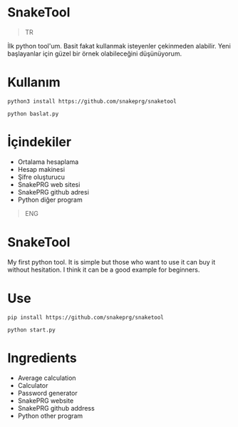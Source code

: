 # SnakeTool
> TR

İlk python tool'um. Basit fakat kullanmak isteyenler çekinmeden alabilir.
Yeni başlayanlar için güzel bir örnek olabileceğini düşünüyorum.


# Kullanım
```
python3 install https://github.com/snakeprg/snaketool

python baslat.py
```
# İçindekiler

- Ortalama hesaplama
- Hesap makinesi
- Şifre oluşturucu
- SnakePRG web sitesi
- SnakePRG github adresi
- Python diğer program

> ENG

# SnakeTool
My first python tool. It is simple but those who want to use it can buy it without hesitation.
I think it can be a good example for beginners.

# Use
```
pip install https://github.com/snakeprg/snaketool

python start.py
```
# Ingredients

- Average calculation
- Calculator
- Password generator
- SnakePRG website
- SnakePRG github address
- Python other program

